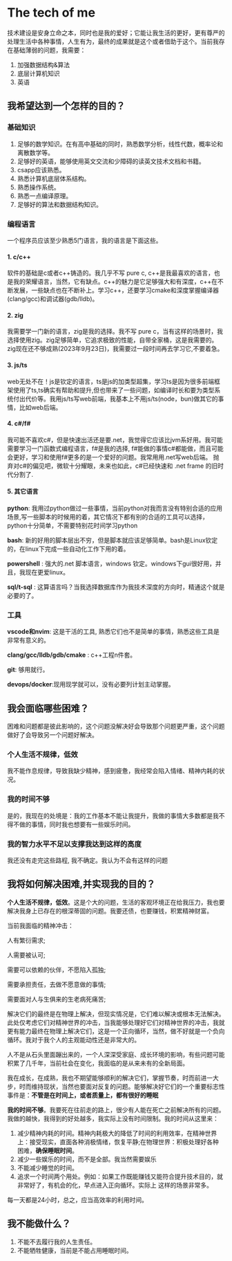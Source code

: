# The tech of me


技术建设是安身立命之本，同时也是我的爱好；它能让我生活的更好，更有尊严的处理生活中各种事情，人生有为，最终的成果就是这个或者借助于这个。当前我存在基础薄弱的问题，我需要：
1. 加强数据结构&算法
2. 底层计算机知识
3. 英语


## 我希望达到一个怎样的目的？

### 基础知识

1. 足够的数学知识。在有高中基础的同时，熟悉数学分析，线性代数，概率论和离散数学等。
2. 足够好的英语，能够使用英文交流和少障碍的读英文技术文档和书籍。
3. csapp应该熟悉。
4. 熟悉计算机底层体系结构。
5. 熟悉操作系统。
5. 熟悉一点编译原理。
6. 足够好的算法和数据结构知识。
### 编程语言

一个程序员应该至少熟悉5门语言，我的语言是下面这些。

#### 1. c/c++

软件的基础是c或者c++铸造的。我几乎不写 pure c, c++是我最喜欢的语言，也是我的荣耀语言，当然，它有缺点。c++的魅力是它足够强大和有深度，c++在不断发展，一些缺点也在不断补上。学习c++，还要学习cmake和深度掌握编译器(clang/gcc)和调试器(gdb/lldb)。

#### 2. zig

我需要学一门新的语言，zig是我的选择。我不写 pure c，当有这样的场景时，我选择使用zig。zig足够简单，它追求极致的性能，自带全家桶，这是我需要的。zig现在还不够成熟(2023年9月23日)，我需要过一段时间再去学习它,不要着急。

#### 3. js/ts

web无处不在！js是钦定的语言，ts是js的加类型超集，学习ts是因为很多前端框架使用了ts,ts确实有帮助和提升,但也带来了一些问题，如编译时长和要为类型系统付出代价等。我用js/ts写web前端，我基本上不用js/ts(node，bun)做其它的事情，比如web后端。

#### 4. c#/f#

我可能不喜欢c#，但是快速出活还是要.net，我觉得它应该比jvm系好用。我可能需要学习一门函数式编程语言，f#是我的选择, f#能做的事情c#都能做，而且可能会更好，学习和使用f#更多的是一个爱好的问题。我常用用.net写web后端。
抛弃对c#的偏见吧，微软十分耀眼，未来也如此，c#已经快速和 .net frame 的旧时代分割了.

#### 5. 其它语言

**python**: 我用过python做过一些事情，当前python对我而言没有特别合适的应用场景,写一些脚本的时候用的着，其它情况下都有别的合适的工具可以选择，python十分简单，不需要特别花时间学习python

**bash**: 新的好用的脚本层出不穷，但是脚本就应该足够简单。bash是Linux钦定的，在linux下完成一些自动化工作下用的着。

**powershell** : 强大的.net 脚本语言，windows 钦定。windows下gui很好用，并且，我现在更爱linux。

**sql/t-sql** : 这算语言吗？当我选择数据库作为我技术深度的方向时，精通这个就是必要的了。

### 工具

**vscode和nvim**: 这是干活的工具, 熟悉它们也不是简单的事情，熟悉这些工具是非常有意义的。

**clang/gcc/lldb/gdb/cmake** : c++工程n件套。

**git**: 够用就行。

**devops/docker**:现用现学就可以，没有必要列计划主动掌握。


## 我会面临哪些困难？

困难和问题都是彼此影响的，这个问题没解决好会导致那个问题更严重，这个问题做好了会导致另一个问题好解决。

### 个人生活不规律，低效

我不能作息规律，导致我缺少精神，感到疲惫，我经常会陷入情绪、精神内耗的状况。

### 我的时间不够

是的，我现在的处境是：我的工作基本不能让我提升，我做的事情大多数都是我不得不做的事情，同时我也想要有一些娱乐时间。

### 我的智力水平不足以支撑我达到这样的高度

我还没有走完这些路程, 我不确定。我认为不会有这样的问题

## 我将如何解决困难,并实现我的目的？

 **个人生活不规律，低效**。这是个大的问题，生活的客观环境正在给我压力，我也要解决我身上已存在的根深蒂固的问题。我要还债，也要赚钱，积累精神财富。

当前我面临的精神冲击：

人有繁衍需求;

人需要被认可;

需要可以依赖的伙伴，不愿陷入孤独;

需要承担责任，去做不愿意做的事情;

需要面对人与生俱来的生老病死痛苦;

解决它们的最终是在物理上解决，但现实情况是，它们难以解决或根本无法解决。此处仅考虑它们对精神世界的冲击，当我能够处理好它们对精神世界的冲击，我就更有能力最终在物理上解决它们，这是一个正向循环，当然，做不好就是一个负向循环。我对于我个人的主观能动性还是非常大的。

人不是从石头里面蹦出来的，一个人深深受家庭、成长环境的影响，有些问题可能积累了几千年，当前社会在变化，我面临的是从来未有的全新局面。

我在成长，在成熟，我也不期望能够顺利的解决它们，掌握节奏，时而前进一大步，时而维持现状，当然也要面对反复的问题。能够解决好它们的一个重要标志性事件是：**不管是在时间上，或者质量上，都有很好的睡眠**


**我的时间不够**。我要死在往前走的路上，很少有人能在死亡之前解决所有的问题。我做的越快，我得到的好处越多，我实际上没有时间限制。我的时间从这里来：

1. 减少精神内耗的时间。精神内耗极大的降低了时间的利用效率，在精神世界上：接受现实，直面各种消极情绪，恢复平静;在物理世界：积极处理好各种困难，**确保睡眠时间**。
2. 减少一些娱乐的时间，而不是全部。我当然需要娱乐
3. 不能减少睡觉的时间。
4. 追求一个时间两个用处。例如：如果工作既能赚钱又能符合提升技术目的，就非常好了，有机会的化，早点进入正向循环。实际上 这样的场景非常多。

每一天都是24小时，总之，应当高效率的利用时间。

## 我不能做什么？

1. 不能不去履行我的人生责任。
2. 不能牺牲健康，当前是不能占用睡眠时间。